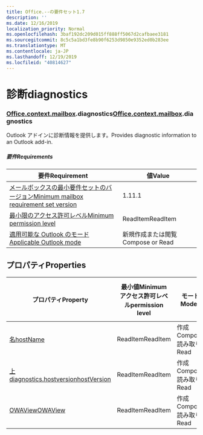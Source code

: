 ```yaml
---
title: Office.--の要件セット1.7
description: ''
ms.date: 12/16/2019
localization_priority: Normal
ms.openlocfilehash: 3baf192dc209d015ff888ff5067d2cafbaee3181
ms.sourcegitcommit: 8c5c5a1bd3fe8b90f6253d9850e9352ed0b283ee
ms.translationtype: MT
ms.contentlocale: ja-JP
ms.lasthandoff: 12/19/2019
ms.locfileid: "40814627"
---
```

# <a name="diagnostics"></a><span data-ttu-id="ee6c0-102">診断</span><span class="sxs-lookup"><span data-stu-id="ee6c0-102">diagnostics</span></span>

### <a name="officeofficemdcontextofficecontextmdmailboxofficecontextmailboxmddiagnostics"></a><span data-ttu-id="ee6c0-103">[Office](office.md)[.context](office.context.md)[.mailbox](office.context.mailbox.md).diagnostics</span><span class="sxs-lookup"><span data-stu-id="ee6c0-103">[Office](office.md)[.context](office.context.md)[.mailbox](office.context.mailbox.md).diagnostics</span></span>

<span data-ttu-id="ee6c0-104">Outlook アドインに診断情報を提供します。</span><span class="sxs-lookup"><span data-stu-id="ee6c0-104">Provides diagnostic information to an Outlook add-in.</span></span>

##### <a name="requirements"></a><span data-ttu-id="ee6c0-105">要件</span><span class="sxs-lookup"><span data-stu-id="ee6c0-105">Requirements</span></span>

|<span data-ttu-id="ee6c0-106">要件</span><span class="sxs-lookup"><span data-stu-id="ee6c0-106">Requirement</span></span>| <span data-ttu-id="ee6c0-107">値</span><span class="sxs-lookup"><span data-stu-id="ee6c0-107">Value</span></span>|
|---|---|
|[<span data-ttu-id="ee6c0-108">メールボックスの最小要件セットのバージョン</span><span class="sxs-lookup"><span data-stu-id="ee6c0-108">Minimum mailbox requirement set version</span></span>](../../requirement-sets/outlook-api-requirement-sets.md)| <span data-ttu-id="ee6c0-109">1.1</span><span class="sxs-lookup"><span data-stu-id="ee6c0-109">1.1</span></span>|
|[<span data-ttu-id="ee6c0-110">最小限のアクセス許可レベル</span><span class="sxs-lookup"><span data-stu-id="ee6c0-110">Minimum permission level</span></span>](/outlook/add-ins/understanding-outlook-add-in-permissions)| <span data-ttu-id="ee6c0-111">ReadItem</span><span class="sxs-lookup"><span data-stu-id="ee6c0-111">ReadItem</span></span>|
|[<span data-ttu-id="ee6c0-112">適用可能な Outlook のモード</span><span class="sxs-lookup"><span data-stu-id="ee6c0-112">Applicable Outlook mode</span></span>](/outlook/add-ins/#extension-points)| <span data-ttu-id="ee6c0-113">新規作成または閲覧</span><span class="sxs-lookup"><span data-stu-id="ee6c0-113">Compose or Read</span></span>|

## <a name="properties"></a><span data-ttu-id="ee6c0-114">プロパティ</span><span class="sxs-lookup"><span data-stu-id="ee6c0-114">Properties</span></span>

| <span data-ttu-id="ee6c0-115">プロパティ</span><span class="sxs-lookup"><span data-stu-id="ee6c0-115">Property</span></span> | <span data-ttu-id="ee6c0-116">最小値</span><span class="sxs-lookup"><span data-stu-id="ee6c0-116">Minimum</span></span><br><span data-ttu-id="ee6c0-117">アクセス許可レベル</span><span class="sxs-lookup"><span data-stu-id="ee6c0-117">permission level</span></span> | <span data-ttu-id="ee6c0-118">モード</span><span class="sxs-lookup"><span data-stu-id="ee6c0-118">Modes</span></span> | <span data-ttu-id="ee6c0-119">戻り値の種類</span><span class="sxs-lookup"><span data-stu-id="ee6c0-119">Return type</span></span> | <span data-ttu-id="ee6c0-120">最小値</span><span class="sxs-lookup"><span data-stu-id="ee6c0-120">Minimum</span></span><br><span data-ttu-id="ee6c0-121">要件セット</span><span class="sxs-lookup"><span data-stu-id="ee6c0-121">requirement set</span></span> |
|---|---|---|---|:---:|
| [<span data-ttu-id="ee6c0-122">名</span><span class="sxs-lookup"><span data-stu-id="ee6c0-122">hostName</span></span>](/javascript/api/outlook/office.diagnostics?view=outlook-js-1.7#hostname) | <span data-ttu-id="ee6c0-123">ReadItem</span><span class="sxs-lookup"><span data-stu-id="ee6c0-123">ReadItem</span></span> | <span data-ttu-id="ee6c0-124">作成</span><span class="sxs-lookup"><span data-stu-id="ee6c0-124">Compose</span></span><br><span data-ttu-id="ee6c0-125">読み取り</span><span class="sxs-lookup"><span data-stu-id="ee6c0-125">Read</span></span> | <span data-ttu-id="ee6c0-126">String</span><span class="sxs-lookup"><span data-stu-id="ee6c0-126">String</span></span> | [<span data-ttu-id="ee6c0-127">1.1</span><span class="sxs-lookup"><span data-stu-id="ee6c0-127">1.1</span></span>](../requirement-set-1.1/outlook-requirement-set-1.1.md) |
| [<span data-ttu-id="ee6c0-128">上 diagnostics.hostversion</span><span class="sxs-lookup"><span data-stu-id="ee6c0-128">hostVersion</span></span>](/javascript/api/outlook/office.diagnostics?view=outlook-js-1.7#hostversion) | <span data-ttu-id="ee6c0-129">ReadItem</span><span class="sxs-lookup"><span data-stu-id="ee6c0-129">ReadItem</span></span> | <span data-ttu-id="ee6c0-130">作成</span><span class="sxs-lookup"><span data-stu-id="ee6c0-130">Compose</span></span><br><span data-ttu-id="ee6c0-131">読み取り</span><span class="sxs-lookup"><span data-stu-id="ee6c0-131">Read</span></span> | <span data-ttu-id="ee6c0-132">String</span><span class="sxs-lookup"><span data-stu-id="ee6c0-132">String</span></span> | [<span data-ttu-id="ee6c0-133">1.1</span><span class="sxs-lookup"><span data-stu-id="ee6c0-133">1.1</span></span>](../requirement-set-1.1/outlook-requirement-set-1.1.md) |
| [<span data-ttu-id="ee6c0-134">OWAView</span><span class="sxs-lookup"><span data-stu-id="ee6c0-134">OWAView</span></span>](/javascript/api/outlook/office.diagnostics?view=outlook-js-1.7#owaview) | <span data-ttu-id="ee6c0-135">ReadItem</span><span class="sxs-lookup"><span data-stu-id="ee6c0-135">ReadItem</span></span> | <span data-ttu-id="ee6c0-136">作成</span><span class="sxs-lookup"><span data-stu-id="ee6c0-136">Compose</span></span><br><span data-ttu-id="ee6c0-137">読み取り</span><span class="sxs-lookup"><span data-stu-id="ee6c0-137">Read</span></span> | <span data-ttu-id="ee6c0-138">String</span><span class="sxs-lookup"><span data-stu-id="ee6c0-138">String</span></span> | [<span data-ttu-id="ee6c0-139">1.1</span><span class="sxs-lookup"><span data-stu-id="ee6c0-139">1.1</span></span>](../requirement-set-1.1/outlook-requirement-set-1.1.md) |
